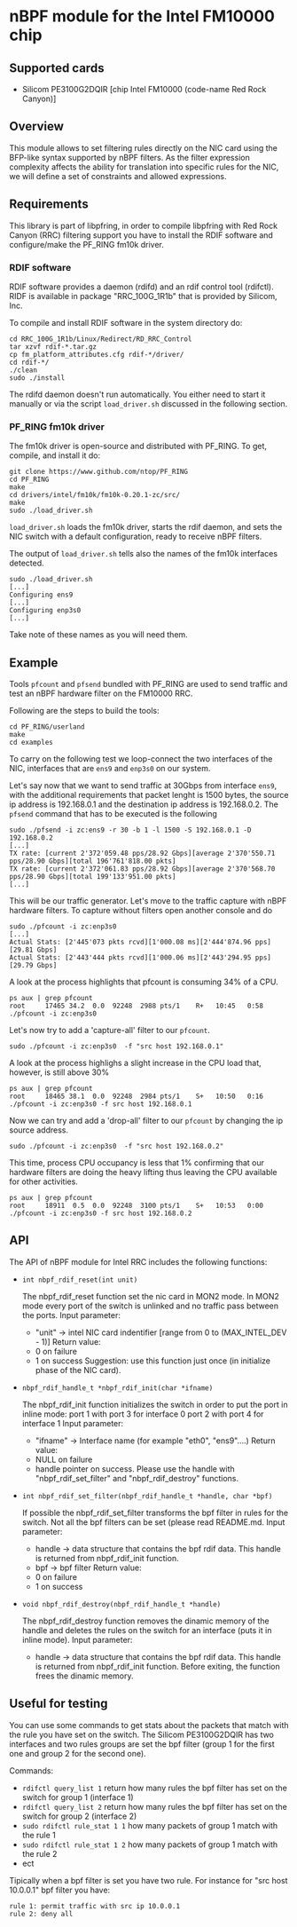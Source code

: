 # nBPF module for the Intel FM10000 chip

## Supported cards
- Silicom PE3100G2DQIR [chip Intel FM10000 (code-name Red Rock Canyon)]

## Overview
This module allows to set filtering rules directly on the NIC card using the
BFP-like syntax supported by nBPF filters.
As the filter expression complexity affects the ability for translation into 
specific rules for the NIC, we will define a set of constraints and allowed 
expressions.

## Requirements

This library is part of libpfring, in order to compile libpfring with
Red Rock Canyon (RRC) filtering support you have to install the
RDIF software and configure/make the PF_RING fm10k driver.

### RDIF software
RDIF software provides a daemon (rdifd) and an rdif control tool (rdifctl).
RIDF is available in package  "RRC_100G_1R1b" that is provided by
Silicom, Inc.

To compile and install RDIF software in the system directory do:

```
cd RRC_100G_1R1b/Linux/Redirect/RD_RRC_Control
tar xzvf rdif-*.tar.gz
cp fm_platform_attributes.cfg rdif-*/driver/
cd rdif-*/
./clean
sudo ./install
```

The rdifd daemon doesn't run automatically. You either need to start
it manually or via the script `load_driver.sh` discussed in the
following section.

### PF_RING fm10k driver
The fm10k driver is open-source and distributed with PF_RING. To get,
compile, and install it do:

```
git clone https://www.github.com/ntop/PF_RING
cd PF_RING
make
cd drivers/intel/fm10k/fm10k-0.20.1-zc/src/
make
sudo ./load_driver.sh 
```

`load_driver.sh` loads the fm10k driver, starts the rdif daemon, and
sets the NIC switch with a default configuration, ready to receive
nBPF filters.

The output of `load_driver.sh` tells also the names of the fm10k
interfaces detected.

```
sudo ./load_driver.sh
[...]
Configuring ens9
[...]
Configuring enp3s0
[...]
```

Take note of these names as you will need them.


## Example
Tools `pfcount` and `pfsend` bundled with PF_RING are used to send
traffic and test an nBPF hardware filter on the FM10000 RRC.

Following are the steps to build the tools:

```
cd PF_RING/userland
make
cd examples
```

To carry on the following test we loop-connect the two interfaces of the NIC,
interfaces that are `ens9` and `enp3s0` on our system.

Let's say now that we want to send traffic at 30Gbps from interface
`ens9`, with the additional requirements that packet lenght is 1500
bytes, the source ip address is 192.168.0.1 and the destination ip
address is 192.168.0.2. The `pfsend` command that has to be executed
is the following

```
sudo ./pfsend -i zc:ens9 -r 30 -b 1 -l 1500 -S 192.168.0.1 -D 192.168.0.2
[...]
TX rate: [current 2'372'059.48 pps/28.92 Gbps][average 2'370'550.71 pps/28.90 Gbps][total 196'761'818.00 pkts]
TX rate: [current 2'372'061.83 pps/28.92 Gbps][average 2'370'568.70 pps/28.90 Gbps][total 199'133'951.00 pkts]
[...]
```

This will be our traffic generator. Let's move to the traffic capture
with nBPF hardware filters. To capture without filters open another
console and do

```
sudo ./pfcount -i zc:enp3s0
[...]
Actual Stats: [2'445'073 pkts rcvd][1'000.08 ms][2'444'874.96 pps][29.81 Gbps]
Actual Stats: [2'443'444 pkts rcvd][1'000.06 ms][2'443'294.95 pps][29.79 Gbps]
```

A look at the process highlights that pfcount is consuming 34% of a
CPU.

```
ps aux | grep pfcount
root     17465 34.2  0.0  92248  2988 pts/1    R+   10:45   0:58 ./pfcount -i zc:enp3s0
```

Let's now try to add a 'capture-all' filter to our `pfcount`.

```
sudo ./pfcount -i zc:enp3s0  -f "src host 192.168.0.1"
```

A look at the process highlighs a slight increase in the CPU load that,
however, is still above 30%

```
ps aux | grep pfcount
root     18465 38.1  0.0  92248  2984 pts/1    S+   10:50   0:16  ./pfcount -i zc:enp3s0 -f src host 192.168.0.1
```

Now we can try and add a 'drop-all' filter to our `pfcount` by
changing the ip source address.

```
sudo ./pfcount -i zc:enp3s0  -f "src host 192.168.0.2"
```

This time, process CPU occupancy is less that  1% confirming that our
hardware filters are doing the heavy lifting thus leaving the CPU available for
other activities.

```
ps aux | grep pfcount
root     18911  0.5  0.0  92248  3100 pts/1    S+   10:53   0:00  ./pfcount -i zc:enp3s0 -f src host 192.168.0.2
```

## API

The API of nBPF module for Intel RRC includes the following functions:

-  `int nbpf_rdif_reset(int unit)`
   
   The nbpf_rdif_reset function set the nic card in MON2 mode.
   In MON2 mode every port of the switch is unlinked and no traffic pass between
   the ports.
   Input parameter:
     - "unit" -> intel NIC card indentifier [range from 0 to (MAX_INTEL_DEV - 1)]
   Return value:
     - 0 on failure
     - 1 on success 
   Suggestion: use this function just once (in initialize phase of the NIC card).

-  `nbpf_rdif_handle_t *nbpf_rdif_init(char *ifname)`
   
   The nbpf_rdif_init function initializes the switch in order to put the port
   in inline mode:
   port 1 with port 3 for interface 0
   port 2 with port 4 for interface 1
   Input parameter:
     - "ifname" -> Interface name (for example "eth0", "ens9"....)
   Return value:
     - NULL on failure
     - handle pointer on success. Please use the handle with "nbpf_rdif_set_filter"
       and "nbpf_rdif_destroy" functions.

-  `int nbpf_rdif_set_filter(nbpf_rdif_handle_t *handle, char *bpf)`
   
   If possible the nbpf_rdif_set_filter transforms the bpf filter in rules for the 
   switch. Not all the bpf filters can be set (please read README.md.
   Input parameter:
     - handle -> data structure that contains the bpf rdif data.
                 This handle is returned from nbpf_rdif_init function.
     - bpf -> bpf filter
   Return value:
     - 0 on failure
     - 1 on success

-  `void nbpf_rdif_destroy(nbpf_rdif_handle_t *handle)`
   
   The nbpf_rdif_destroy function removes the dinamic memory of the handle 
   and deletes the rules on the switch for an interface (puts it in inline mode).
   Input parameter:
     - handle -> data structure that contains the bpf rdif data. This handle is returned 
                 from nbpf_rdif_init function. Before exiting, the function frees the
                 dinamic memory.


## Useful for testing

You can use some commands to get stats about the packets that match with the rule you have 
set on the switch. 
The Silicom PE3100G2DQIR has two interfaces and two rules groups are set the bpf filter (group 1
for the first one and group 2 for the second one).

Commands:

- `rdifctl query_list 1` return how many rules the bpf filter has set on the switch for group 1 (interface 1)
- `rdifctl query_list 2` return how many rules the bpf filter has set on the switch for group 2 (interface 2)
- `sudo rdifctl rule_stat 1 1` how many packets of group 1 match with the rule 1
- `sudo rdifctl rule_stat 1 2` how many packets of group 1 match with the rule 2
- ect

Tipically when a bpf filter is set you have two rule. For instance for "src host 10.0.0.1" bpf filter you have:

```
rule 1: permit traffic with src ip 10.0.0.1
rule 2: deny all
```

